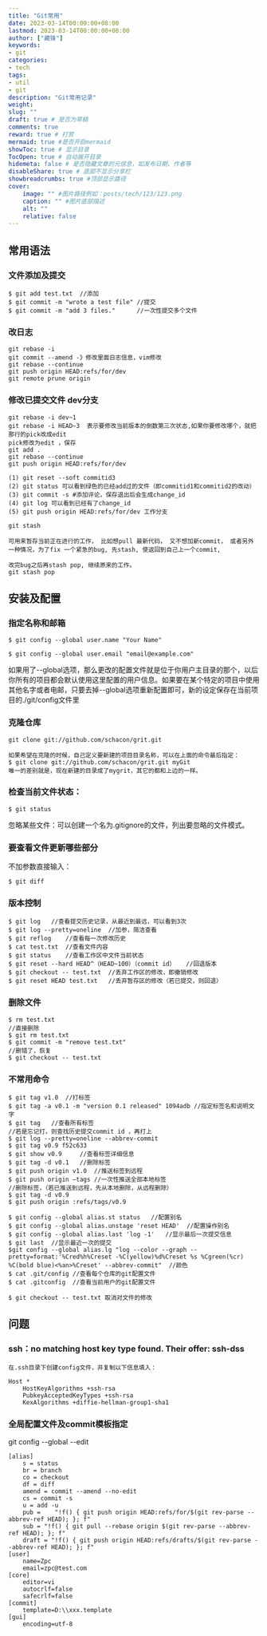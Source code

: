 ```yaml
---
title: "Git常用"
date: 2023-03-14T00:00:00+08:00
lastmod: 2023-03-14T00:00:00+08:00
author: ["藏锋"]
keywords: 
- git
categories: 
- tech
tags: 
- util
- git
description: "Git常用记录"
weight:
slug: ""
draft: true # 是否为草稿
comments: true
reward: true # 打赏
mermaid: true #是否开启mermaid
showToc: true # 显示目录
TocOpen: true # 自动展开目录
hidemeta: false # 是否隐藏文章的元信息，如发布日期、作者等
disableShare: true # 底部不显示分享栏
showbreadcrumbs: true #顶部显示路径
cover:
    image: "" #图片路径例如：posts/tech/123/123.png
    caption: "" #图片底部描述
    alt: ""
    relative: false
---
```


## 常用语法

### 文件添加及提交
```
$ git add test.txt	//添加
$ git commit -m "wrote a test file"	//提交
$ git commit -m "add 3 files."		//一次性提交多个文件
```

### 改日志
```
git rebase -i
git commit --amend -》修改里面日志信息，vim修改
git rebase --continue
git push origin HEAD:refs/for/dev
git remote prune origin
```

### 修改已提交文件 dev分支
```
git rebase -i dev~1 
git rebase -i HEAD~3  表示要修改当前版本的倒数第三次状态,如果你要修改哪个，就把那行的pick改成edit
pick修改为edit ，保存
git add .
git rebase --continue
git push origin HEAD:refs/for/dev
```


```
(1) git reset --soft commitid3
(2) git status 可以看到绿色的已经add过的文件（即commitid1和commitid2的改动）
(3) git commit -s #添加评论，保存退出后会生成change_id
(4) git log 可以看到已经有了change_id
(5) git push origin HEAD:refs/for/dev 工作分支

git stash

可用来暂存当前正在进行的工作， 比如想pull 最新代码， 又不想加新commit， 或者另外一种情况，为了fix 一个紧急的bug, 先stash, 使返回到自己上一个commit,

改完bug之后再stash pop, 继续原来的工作。
git stash pop

```

## 安装及配置


### 指定名称和邮箱
```
$ git config --global user.name "Your Name"
 
$ git config --global user.email "email@example.com"
```
如果用了--global选项，那么更改的配置文件就是位于你用户主目录的那个，以后你所有的项目都会默认使用这里配置的用户信息。如果要在某个特定的项目中使用其他名字或者电邮，只要去掉--global选项重新配置即可，新的设定保存在当前项目的./git/config文件里

### 克隆仓库
```
git clone git://github.com/schacon/grit.git

如果希望在克隆的时候，自己定义要新建的项目目录名称，可以在上面的命令最后指定：
$ git clone git://github.com/schacon/grit.git myGit
唯一的差别就是，现在新建的目录成了mygrit，其它的都和上边的一样。
```

### 检查当前文件状态：

``` 
$ git status
```
忽略某些文件：可以创建一个名为.gitignore的文件，列出要忽略的文件模式。

### 要查看文件更新哪些部分 
不加参数直接输入：
```crystal
$ git diff
```


### 版本控制
```
$ git log	//查看提交历史记录，从最近到最远，可以看到3次
$ git log --pretty=oneline	//加参，简洁查看
$ git reflog	//查看每一次修改历史
$ cat test.txt	//查看文件内容
$ git status	//查看工作区中文件当前状态
$ git reset --hard HEAD^（HEAD~100）（commit id）	//回退版本
$ git checkout -- test.txt	//丢弃工作区的修改，即撤销修改
$ git reset HEAD test.txt	//丢弃暂存区的修改（若已提交，则回退）
```
### 删除文件
```
$ rm test.txt
//直接删除
$ git rm test.txt
$ git commit -m "remove test.txt"
//删错了，恢复
$ git checkout -- test.txt
```

### 不常用命令
```
$ git tag v1.0	//打标签
$ git tag -a v0.1 -m "version 0.1 released" 1094adb //指定标签名和说明文字
$ git tag	//查看所有标签
//若是忘记打，则查找历史提交commit id ，再打上
$ git log --pretty=oneline --abbrev-commit
$ git tag v0.9 f52c633
$ git show v0.9		//查看标签详细信息
$ git tag -d v0.1	//删除标签
$ git push origin v1.0	//推送标签到远程
$ git push origin –tags	//一次性推送全部本地标签
//删除标签，（若已推送到远程，先从本地删除，从远程删除）
$ git tag -d v0.9
$ git push origin :refs/tags/v0.9 

$ git config --global alias.st status	//配置别名
$ git config --global alias.unstage 'reset HEAD'  //配置操作别名
$ git config --global alias.last 'log -1'	//显示最后一次提交信息
$ git last	//显示最近一次的提交
$git config --global alias.lg "log --color --graph --pretty=format:'%Cred%h%Creset -%C(yellow)%d%Creset %s %Cgreen(%cr) %C(bold blue)<%an>%Creset' --abbrev-commit"  //颜色
$ cat .git/config //查看每个仓库的git配置文件
$ cat .gitconfig  //查看当前用户的git配置文件

$ git checkout -- test.txt 取消对文件的修改
```

## 问题

### ssh：no matching host key type found. Their offer: ssh-dss
```
在.ssh目录下创建config文件，并复制以下信息填入：

Host *
    HostKeyAlgorithms +ssh-rsa
    PubkeyAcceptedKeyTypes +ssh-rsa
    KexAlgorithms +diffie-hellman-group1-sha1
```

### 全局配置文件及commit模板指定
git config --global --edit
```
[alias]
    s = status
    br = branch
    co = checkout
    df = diff
    amend = commit --amend --no-edit
    cs = commit -s
    u = add -u
    pub =    "!f() { git push origin HEAD:refs/for/$(git rev-parse --abbrev-ref HEAD); }; f"
    sub = "!f() { git pull --rebase origin $(git rev-parse --abbrev-ref HEAD); }; f"
    draft = "!f() { git push origin HEAD:refs/drafts/$(git rev-parse --abbrev-ref HEAD); }; f"
[user]
    name=Zpc
    email=zpc@test.com
[core]
    editor=vi
    autocrlf=false
    safecrlf=false
[commit]
    template=D:\\xxx.template
[gui]
    encoding=utf-8
```